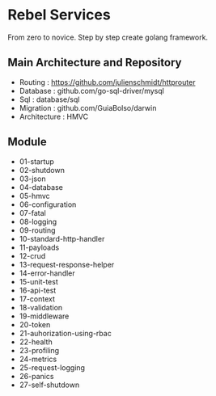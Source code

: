 # Rebel Services
From zero to novice. Step by step create golang framework.

## Main Architecture and Repository
- Routing : https://github.com/julienschmidt/httprouter
- Database : github.com/go-sql-driver/mysql
- Sql : database/sql
- Migration : github.com/GuiaBolso/darwin
- Architecture : HMVC  

## Module
- 01-startup
- 02-shutdown
- 03-json
- 04-database
- 05-hmvc
- 06-configuration
- 07-fatal
- 08-logging
- 09-routing
- 10-standard-http-handler
- 11-payloads
- 12-crud
- 13-request-response-helper
- 14-error-handler
- 15-unit-test
- 16-api-test
- 17-context
- 18-validation
- 19-middleware
- 20-token
- 21-auhorization-using-rbac
- 22-health
- 23-profiling
- 24-metrics
- 25-request-logging
- 26-panics
- 27-self-shutdown